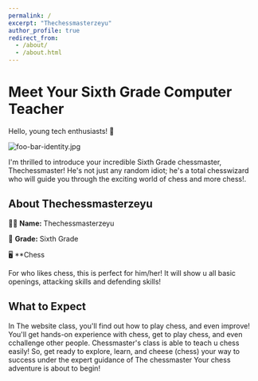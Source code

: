 ```yaml
---
permalink: /
excerpt: "Thechessmasterzeyu"
author_profile: true
redirect_from: 
  - /about/
  - /about.html
---
```


# Meet Your Sixth Grade Computer Teacher

Hello, young tech enthusiasts! 👋

![foo-bar-identity.jpg](https://3.bp.blogspot.com/-3uYGieItmQs/WLdyCAXXCfI/AAAAAAAABCI/bW901n0LbZ0z1axB8eE3HIf1TZPag5PrACLcB/s1600/chess-pieces_B_W_board.jpg)

I'm thrilled to introduce your incredible Sixth Grade chessmaster, Thechessmaster! He's not just any random idiot; he's a total chesswizard who will guide you through the exciting world of chess and more chess!.

## About Thechessmasterzeyu
👩‍🏫 **Name:** Thechessmasterzeyu

🏫 **Grade:** Sixth Grade

🖥️ **Chess

For who likes chess, this is perfect for him/her! It will show u all basic openings, attacking skills and defending skills!

## What to Expect

In The website class, you'll find out how to play chess, and even improve! You'll get hands-on experience with chess, get to play chess, and even cchallenge other people. Chessmaster's class is able to teach u chess easily!
So, get ready to explore, learn, and cheese (chess) your way to success under the expert guidance of The chessmaster Your chess adventure is about to begin!

